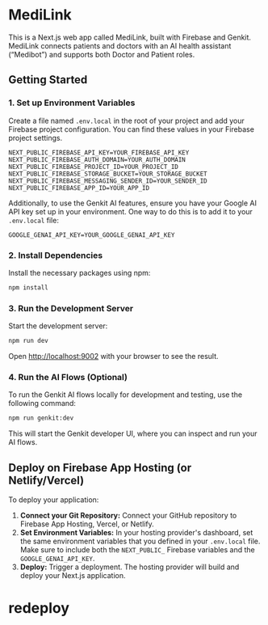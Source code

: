 # MediLink

This is a Next.js web app called MediLink, built with Firebase and Genkit. MediLink connects patients and doctors with an AI health assistant (“Medibot”) and supports both Doctor and Patient roles.

## Getting Started

### 1. Set up Environment Variables

Create a file named `.env.local` in the root of your project and add your Firebase project configuration. You can find these values in your Firebase project settings.

```
NEXT_PUBLIC_FIREBASE_API_KEY=YOUR_FIREBASE_API_KEY
NEXT_PUBLIC_FIREBASE_AUTH_DOMAIN=YOUR_AUTH_DOMAIN
NEXT_PUBLIC_FIREBASE_PROJECT_ID=YOUR_PROJECT_ID
NEXT_PUBLIC_FIREBASE_STORAGE_BUCKET=YOUR_STORAGE_BUCKET
NEXT_PUBLIC_FIREBASE_MESSAGING_SENDER_ID=YOUR_SENDER_ID
NEXT_PUBLIC_FIREBASE_APP_ID=YOUR_APP_ID
```

Additionally, to use the Genkit AI features, ensure you have your Google AI API key set up in your environment. One way to do this is to add it to your `.env.local` file:

```
GOOGLE_GENAI_API_KEY=YOUR_GOOGLE_GENAI_API_KEY
```

### 2. Install Dependencies

Install the necessary packages using npm:

```bash
npm install
```

### 3. Run the Development Server

Start the development server:

```bash
npm run dev
```

Open [http://localhost:9002](http://localhost:9002) with your browser to see the result.

### 4. Run the AI Flows (Optional)

To run the Genkit AI flows locally for development and testing, use the following command:

```bash
npm run genkit:dev
```

This will start the Genkit developer UI, where you can inspect and run your AI flows.

## Deploy on Firebase App Hosting (or Netlify/Vercel)

To deploy your application:

1.  **Connect your Git Repository:** Connect your GitHub repository to Firebase App Hosting, Vercel, or Netlify.
2.  **Set Environment Variables:** In your hosting provider's dashboard, set the same environment variables that you defined in your `.env.local` file. Make sure to include both the `NEXT_PUBLIC_` Firebase variables and the `GOOGLE_GENAI_API_KEY`.
3.  **Deploy:** Trigger a deployment. The hosting provider will build and deploy your Next.js application.
# redeploy
